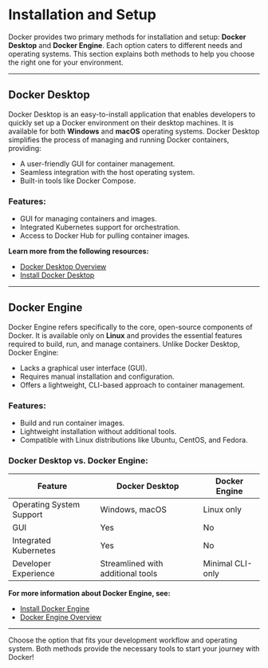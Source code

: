 # Installation and Setup

Docker provides two primary methods for installation and setup: **Docker Desktop** and **Docker Engine**. Each option caters to different needs and operating systems. This section explains both methods to help you choose the right one for your environment.

---

## Docker Desktop

Docker Desktop is an easy-to-install application that enables developers to quickly set up a Docker environment on their desktop machines. It is available for both **Windows** and **macOS** operating systems. Docker Desktop simplifies the process of managing and running Docker containers, providing:

- A user-friendly GUI for container management.
- Seamless integration with the host operating system.
- Built-in tools like Docker Compose.

### Features:
- GUI for managing containers and images.
- Integrated Kubernetes support for orchestration.
- Access to Docker Hub for pulling container images.

**Learn more from the following resources:**
- [Docker Desktop Overview](https://www.docker.com/products/docker-desktop)
- [Install Docker Desktop](https://docs.docker.com/desktop/)

---

## Docker Engine

Docker Engine refers specifically to the core, open-source components of Docker. It is available only on **Linux** and provides the essential features required to build, run, and manage containers. Unlike Docker Desktop, Docker Engine:

- Lacks a graphical user interface (GUI).
- Requires manual installation and configuration.
- Offers a lightweight, CLI-based approach to container management.

### Features:
- Build and run container images.
- Lightweight installation without additional tools.
- Compatible with Linux distributions like Ubuntu, CentOS, and Fedora.

### Docker Desktop vs. Docker Engine:
| Feature                  | Docker Desktop                | Docker Engine         |
|--------------------------|-------------------------------|-----------------------|
| Operating System Support | Windows, macOS               | Linux only            |
| GUI                      | Yes                           | No                    |
| Integrated Kubernetes    | Yes                           | No                    |
| Developer Experience     | Streamlined with additional tools | Minimal CLI-only      |

**For more information about Docker Engine, see:**
- [Install Docker Engine](https://docs.docker.com/engine/install/)
- [Docker Engine Overview](https://docs.docker.com/engine/)

---

Choose the option that fits your development workflow and operating system. Both methods provide the necessary tools to start your journey with Docker!
